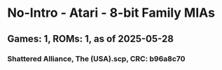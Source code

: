 # No-Intro - Atari - 8-bit Family MIAs
## Games: 1, ROMs: 1, as of 2025-05-28

### Shattered Alliance, The (USA).scp, CRC: b96a8c70
